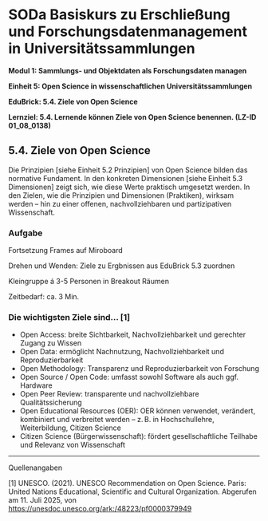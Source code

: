 <!--

author: Canan Hastik 
author: 
email:    
version:  v1
language: DE
lizenz: cc by
modultitel: Modul 1, Teil 1: Sammlungs- und Objektdaten als Forschungsdaten managen
eineit: 5
einheitstitel: Open Science in wissenschaftlichen Universitätssammlungen
lernziele:
* Lernende können Kodizes und Leitlinen zur Guten Wissenschaftlichen Praxis benennen. (LZ-ID 05_011_1031)

icon:     https://raw.githubusercontent.com/chastik/Beratung_Dateityp_Bild/refs/heads/main/SODa-Logo_full.svg
link:     https://raw.githubusercontent.com/chastik/Beratung/refs/heads/main/soda.css

comment:  WissKi SODA OERs

-->

# SODa Basiskurs zu Erschließung und Forschungsdatenmanagement in Universitätssammlungen

**Modul 1: Sammlungs- und Objektdaten als Forschungsdaten managen**

**Einheit 5: Open Science in wissenschaftlichen Universitätssammlungen**

**EduBrick: 5.4. Ziele von Open Science**

**Lernziel: 5.4. Lernende können Ziele von Open Science benennen. (LZ-ID 01_08_0138)**


## 5.4. Ziele von Open Science

Die Prinzipien [siehe Einheit 5.2 Prinzipien] von Open Science bilden das normative Fundament. 
In den konkreten Dimensionen [siehe Einheit 5.3 Dimensionen] zeigt sich, wie diese Werte praktisch umgesetzt werden.
In den Zielen, wie die Prinzipien und Dimensionen (Praktiken), wirksam werden – hin zu einer offenen, nachvollziehbaren und partizipativen Wissenschaft.

### Aufgabe 

Fortsetzung Frames auf Miroboard

Drehen und Wenden: Ziele zu Ergbnissen aus EduBrick 5.3 zuordnen

Kleingruppe á 3-5 Personen in Breakout Räumen

Zeitbedarf: ca. 3 Min.

### Die wichtigsten Ziele sind... [1]

* Open Access: breite Sichtbarkeit, Nachvollziehbarkeit und gerechter Zugang zu Wissen
* Open Data: ermöglicht Nachnutzung, Nachvollziehbarkeit und Reproduzierbarkeit
* Open Methodology: Transparenz und Reproduzierbarkeit von Forschung
* Open Source / Open Code: umfasst sowohl Software als auch ggf. Hardware
* Open Peer Review: transparente und nachvollziehbare Qualitätssicherung
* Open Educational Resources (OER): OER können verwendet, verändert, kombiniert und verbreitet werden – z. B. in Hochschullehre, Weiterbildung, Citizen Science
* Citizen Science (Bürgerwissenschaft): fördert gesellschaftliche Teilhabe und Relevanz von Wissenschaft


-----------
Quellenangaben

[1] UNESCO. (2021). UNESCO Recommendation on Open Science. Paris: United Nations Educational, Scientific and Cultural Organization. Abgerufen am 11. Juli 2025, von https://unesdoc.unesco.org/ark:/48223/pf0000379949
